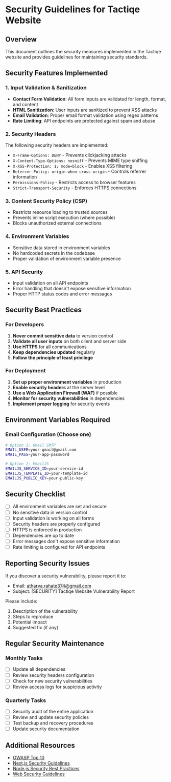 # Security Guidelines for Tactiqe Website

## Overview
This document outlines the security measures implemented in the Tactiqe website and provides guidelines for maintaining security standards.

## Security Features Implemented

### 1. Input Validation & Sanitization
- **Contact Form Validation**: All form inputs are validated for length, format, and content
- **HTML Sanitization**: User inputs are sanitized to prevent XSS attacks
- **Email Validation**: Proper email format validation using regex patterns
- **Rate Limiting**: API endpoints are protected against spam and abuse

### 2. Security Headers
The following security headers are implemented:
- `X-Frame-Options: DENY` - Prevents clickjacking attacks
- `X-Content-Type-Options: nosniff` - Prevents MIME type sniffing
- `X-XSS-Protection: 1; mode=block` - Enables XSS filtering
- `Referrer-Policy: origin-when-cross-origin` - Controls referrer information
- `Permissions-Policy` - Restricts access to browser features
- `Strict-Transport-Security` - Enforces HTTPS connections

### 3. Content Security Policy (CSP)
- Restricts resource loading to trusted sources
- Prevents inline script execution (where possible)
- Blocks unauthorized external connections

### 4. Environment Variables
- Sensitive data stored in environment variables
- No hardcoded secrets in the codebase
- Proper validation of environment variable presence

### 5. API Security
- Input validation on all API endpoints
- Error handling that doesn't expose sensitive information
- Proper HTTP status codes and error messages

## Security Best Practices

### For Developers
1. **Never commit sensitive data** to version control
2. **Validate all user inputs** on both client and server side
3. **Use HTTPS** for all communications
4. **Keep dependencies updated** regularly
5. **Follow the principle of least privilege**

### For Deployment
1. **Set up proper environment variables** in production
2. **Enable security headers** at the server level
3. **Use a Web Application Firewall (WAF)** if possible
4. **Monitor for security vulnerabilities** in dependencies
5. **Implement proper logging** for security events

## Environment Variables Required

### Email Configuration (Choose one)
```bash
# Option 1: Gmail SMTP
EMAIL_USER=your-gmail@gmail.com
EMAIL_PASS=your-app-password

# Option 2: EmailJS
EMAILJS_SERVICE_ID=your-service-id
EMAILJS_TEMPLATE_ID=your-template-id
EMAILJS_PUBLIC_KEY=your-public-key
```

## Security Checklist

- [ ] All environment variables are set and secure
- [ ] No sensitive data in version control
- [ ] Input validation is working on all forms
- [ ] Security headers are properly configured
- [ ] HTTPS is enforced in production
- [ ] Dependencies are up to date
- [ ] Error messages don't expose sensitive information
- [ ] Rate limiting is configured for API endpoints

## Reporting Security Issues

If you discover a security vulnerability, please report it to:
- Email: atharva.rahate374@gmail.com
- Subject: [SECURITY] Tactiqe Website Vulnerability Report

Please include:
1. Description of the vulnerability
2. Steps to reproduce
3. Potential impact
4. Suggested fix (if any)

## Regular Security Maintenance

### Monthly Tasks
- [ ] Update all dependencies
- [ ] Review security headers configuration
- [ ] Check for new security vulnerabilities
- [ ] Review access logs for suspicious activity

### Quarterly Tasks
- [ ] Security audit of the entire application
- [ ] Review and update security policies
- [ ] Test backup and recovery procedures
- [ ] Update security documentation

## Additional Resources

- [OWASP Top 10](https://owasp.org/www-project-top-ten/)
- [Next.js Security Guidelines](https://nextjs.org/docs/advanced-features/security-headers)
- [Node.js Security Best Practices](https://nodejs.org/en/docs/guides/security/)
- [Web Security Guidelines](https://developer.mozilla.org/en-US/docs/Web/Security)